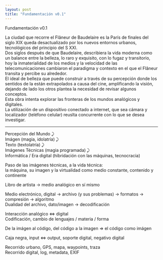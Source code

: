 ```yaml
---
layout: post
title: "Fundamentación v0.1"
---
```


Fundamentación v0.1

La ciudad que recorre el Flâneur de Baudelaire es la París de finales del siglo XIX queda desactualizado por los nuevos entornos urbanos, tecnológicos del principio del S XXI.  
Dos siglos después de que Baudelaire, describiera la vida moderna como un balance entre la belleza, lo raro y exquisito, con lo fugaz y transitorio, hoy la inmaterialidad de los medios y la velocidad de las telecomunicaciones cambiaron el paradigma y contexto en el que el Flâneur transita y percibe su alrededor.  
El ideal de belleza que puede construir a través de su percepción donde los sentidos de la están extrapolados a causa del cine, amplificando la visión, dejando de lado los otros plantea la necesidad de revisar algunos conceptos.  
Esta obra intenta explorar las fronteras de los mundos analógicos y digitales.  
La utilización de un dispositivo conectado a internet, que sea cámara y localizador (teléfono celular) reuslta concurrente con lo que se desea investigar.

---

Percepción del Mundo ⤸  
Imágen (magia, idolatría) ⤸  
Texto (textolatría) ⤸  
Imágenes Técnicas (magia programada) ⤸  
Informática / Era digital (hibridación con las máquinas, tecnocracia)  

Paso de las imágenes técnicas, a la vida técnica:  
la máquina, su imagen y la virtualidad como medio constante, contenido y continente

Libro de artista → medio analógico en sí mismo

Medio electrónico, digital → archivo (y sus problemas) → formatos → compresión → algoritmo  
Dualidad del archivo, dato/imagen → decodificación

Interacción analógico ⇔ digital  
	Codificación, cambio de lenguajes / materia / forma

De la imágen al código, del código a la imagen ⇒ el código como imágen

Caja negra, input ⇔ output, soporte digital, negativo digital

Recorrido urbano, GPS, mapa, waypoints, traza  
Recorrido digital, log, metadata, EXIF
